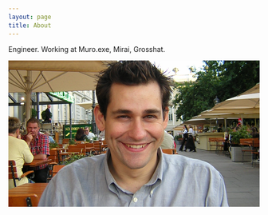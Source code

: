 ```yaml
---
layout: page
title: About
---
```


Engineer. Working at Muro.exe, Mirai, Grosshat.

![Pic profile.](/assets/imedina-jekyll.png)

